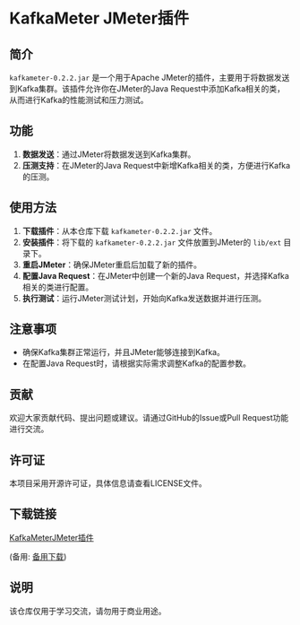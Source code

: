 # KafkaMeter JMeter插件

## 简介

`kafkameter-0.2.2.jar` 是一个用于Apache JMeter的插件，主要用于将数据发送到Kafka集群。该插件允许你在JMeter的Java Request中添加Kafka相关的类，从而进行Kafka的性能测试和压力测试。

## 功能

1. **数据发送**：通过JMeter将数据发送到Kafka集群。
2. **压测支持**：在JMeter的Java Request中新增Kafka相关的类，方便进行Kafka的压测。

## 使用方法

1. **下载插件**：从本仓库下载 `kafkameter-0.2.2.jar` 文件。
2. **安装插件**：将下载的 `kafkameter-0.2.2.jar` 文件放置到JMeter的 `lib/ext` 目录下。
3. **重启JMeter**：确保JMeter重启后加载了新的插件。
4. **配置Java Request**：在JMeter中创建一个新的Java Request，并选择Kafka相关的类进行配置。
5. **执行测试**：运行JMeter测试计划，开始向Kafka发送数据并进行压测。

## 注意事项

- 确保Kafka集群正常运行，并且JMeter能够连接到Kafka。
- 在配置Java Request时，请根据实际需求调整Kafka的配置参数。

## 贡献

欢迎大家贡献代码、提出问题或建议。请通过GitHub的Issue或Pull Request功能进行交流。

## 许可证

本项目采用开源许可证，具体信息请查看LICENSE文件。

## 下载链接
[KafkaMeterJMeter插件](https://pan.quark.cn/s/434d255ff131) 

(备用: [备用下载](https://pan.baidu.com/s/1bricQ1y4PAiuutLMIQm9FQ?pwd=1234))

## 说明

该仓库仅用于学习交流，请勿用于商业用途。
